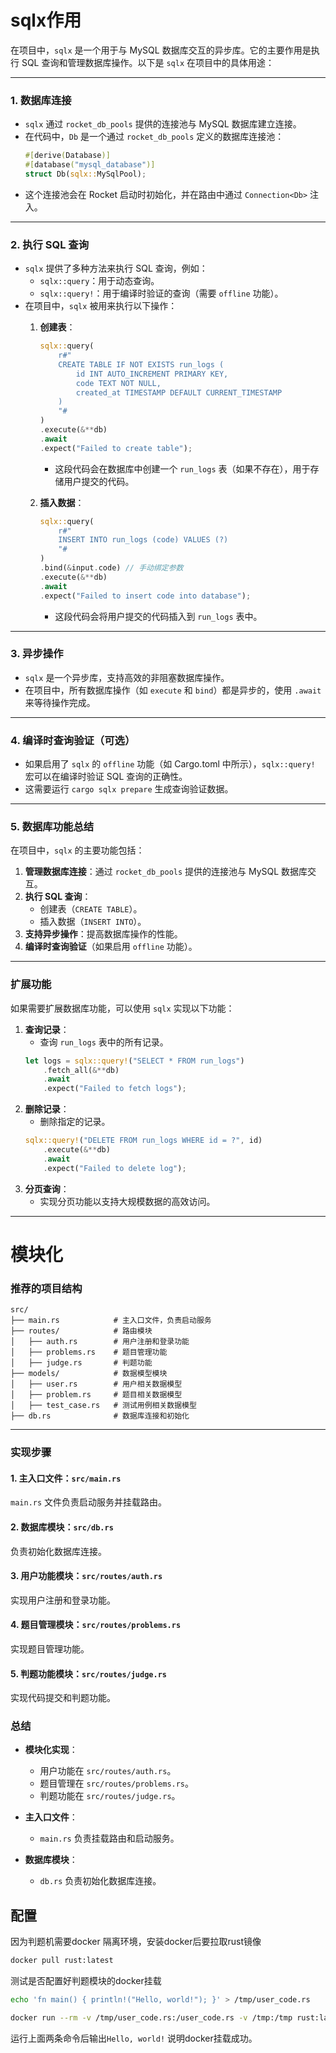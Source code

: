 # sqlx作用
在项目中，`sqlx` 是一个用于与 MySQL 数据库交互的异步库。它的主要作用是执行 SQL 查询和管理数据库操作。以下是 `sqlx` 在项目中的具体用途：

---

### **1. 数据库连接**
- `sqlx` 通过 `rocket_db_pools` 提供的连接池与 MySQL 数据库建立连接。
- 在代码中，`Db` 是一个通过 `rocket_db_pools` 定义的数据库连接池：
  ```rust
  #[derive(Database)]
  #[database("mysql_database")]
  struct Db(sqlx::MySqlPool);
  ```
- 这个连接池会在 Rocket 启动时初始化，并在路由中通过 `Connection<Db>` 注入。

---

### **2. 执行 SQL 查询**
- `sqlx` 提供了多种方法来执行 SQL 查询，例如：
  - `sqlx::query`：用于动态查询。
  - `sqlx::query!`：用于编译时验证的查询（需要 `offline` 功能）。
- 在项目中，`sqlx` 被用来执行以下操作：
  1. **创建表**：
     ```rust
     sqlx::query(
         r#"
         CREATE TABLE IF NOT EXISTS run_logs (
             id INT AUTO_INCREMENT PRIMARY KEY,
             code TEXT NOT NULL,
             created_at TIMESTAMP DEFAULT CURRENT_TIMESTAMP
         )
         "#
     )
     .execute(&**db)
     .await
     .expect("Failed to create table");
     ```
     - 这段代码会在数据库中创建一个 `run_logs` 表（如果不存在），用于存储用户提交的代码。

  2. **插入数据**：
     ```rust
     sqlx::query(
         r#"
         INSERT INTO run_logs (code) VALUES (?)
         "#
     )
     .bind(&input.code) // 手动绑定参数
     .execute(&**db)
     .await
     .expect("Failed to insert code into database");
     ```
     - 这段代码会将用户提交的代码插入到 `run_logs` 表中。

---

### **3. 异步操作**
- `sqlx` 是一个异步库，支持高效的非阻塞数据库操作。
- 在项目中，所有数据库操作（如 `execute` 和 `bind`）都是异步的，使用 `.await` 来等待操作完成。

---

### **4. 编译时查询验证（可选）**
- 如果启用了 `sqlx` 的 `offline` 功能（如 Cargo.toml 中所示），`sqlx::query!` 宏可以在编译时验证 SQL 查询的正确性。
- 这需要运行 `cargo sqlx prepare` 生成查询验证数据。

---

### **5. 数据库功能总结**
在项目中，`sqlx` 的主要功能包括：
1. **管理数据库连接**：通过 `rocket_db_pools` 提供的连接池与 MySQL 数据库交互。
2. **执行 SQL 查询**：
   - 创建表（`CREATE TABLE`）。
   - 插入数据（`INSERT INTO`）。
3. **支持异步操作**：提高数据库操作的性能。
4. **编译时查询验证**（如果启用 `offline` 功能）。

---

### **扩展功能**
如果需要扩展数据库功能，可以使用 `sqlx` 实现以下功能：
1. **查询记录**：
   - 查询 `run_logs` 表中的所有记录。
   ```rust
   let logs = sqlx::query!("SELECT * FROM run_logs")
       .fetch_all(&**db)
       .await
       .expect("Failed to fetch logs");
   ```
2. **删除记录**：
   - 删除指定的记录。
   ```rust
   sqlx::query!("DELETE FROM run_logs WHERE id = ?", id)
       .execute(&**db)
       .await
       .expect("Failed to delete log");
   ```
3. **分页查询**：
   - 实现分页功能以支持大规模数据的高效访问。

---


# 模块化

### **推荐的项目结构**
```plaintext
src/
├── main.rs            # 主入口文件，负责启动服务
├── routes/            # 路由模块
│   ├── auth.rs        # 用户注册和登录功能
│   ├── problems.rs    # 题目管理功能
│   ├── judge.rs       # 判题功能
├── models/            # 数据模型模块
│   ├── user.rs        # 用户相关数据模型
│   ├── problem.rs     # 题目相关数据模型
│   ├── test_case.rs   # 测试用例相关数据模型
├── db.rs              # 数据库连接和初始化
```

---

### **实现步骤**

#### **1. 主入口文件：`src/main.rs`**
`main.rs` 文件负责启动服务并挂载路由。



#### **2. 数据库模块：`src/db.rs`**
负责初始化数据库连接。



#### **3. 用户功能模块：`src/routes/auth.rs`**
实现用户注册和登录功能。


#### **4. 题目管理模块：`src/routes/problems.rs`**
实现题目管理功能。



#### **5. 判题功能模块：`src/routes/judge.rs`**
实现代码提交和判题功能。



### **总结**
- **模块化实现**：
  - 用户功能在 `src/routes/auth.rs`。
  - 题目管理在 `src/routes/problems.rs`。
  - 判题功能在 `src/routes/judge.rs`。

- **主入口文件**：
  - `main.rs` 负责挂载路由和启动服务。

- **数据库模块**：
  - `db.rs` 负责初始化数据库连接。


## 配置
因为判题机需要docker 隔离环境，安装docker后要拉取rust镜像
```bash
docker pull rust:latest
```
测试是否配置好判题模块的docker挂载
```bash
echo 'fn main() { println!("Hello, world!"); }' > /tmp/user_code.rs
```
```bash
docker run --rm -v /tmp/user_code.rs:/user_code.rs -v /tmp:/tmp rust:latest sh -c "rustc /user_code.rs -o /tmp/user_code && /tmp/user_code"
```
运行上面两条命令后输出`Hello, world!` 说明docker挂载成功。
